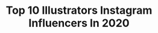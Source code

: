 ---
title: Top 10 Illustrators Instagram Influencers In 2020
description: >-
  Find top illustrators Instagram influencers in 2020. Most popular hashtags: #herm #humidifier #artbooks #mileven.
platform: Instagram
profiles:
  - username: "sashakru"
    fullname: >-
      Illustrator
    location: "Russia"
    followers: 75925
    engagement: 357
    commentsToLikes: 0.063432
    id: ck5zrha72wkor0i1497ut0ns4
    verified: false
    hashtags: "#lil"
  - username: "illustasha"
    fullname: >-
      Natasha Goncharova
    location: "Russia"
    followers: 17566
    engagement: 946
    commentsToLikes: 0.024295
    id: ckaov8dzs3hq20i78cif48t3g
    verified: false
    hashtags: "#forest, #best, #christmasdecor, #watercolor"
  - username: "joseramos1972"
    fullname: >-
      Jose Ramos
    location: ""
    followers: 30261
    engagement: 765
    commentsToLikes: 0.015796
    id: ck0w1rc12krd40i19q701akoy
    verified: false
    hashtags: "#kyloren, #mileven, #reyloedit, #shawnlevy"
  - username: "niatudor"
    fullname: >-
      Illustrator
    location: ""
    followers: 15374
    engagement: 939
    commentsToLikes: 0.029305
    id: ck8t28u5xykll0j78pir6rs4f
    verified: false
    hashtags: "#drawthisinyourstyle"
  - username: "nimuradaisuke"
    fullname: >-
      Nimura daisuke
    location: "Japan"
    followers: 21105
    engagement: 848
    commentsToLikes: 0.006958
    id: ck5buvx1piixp0i11y1pefk11
    verified: false
    hashtags: "#stayhome"
  - username: "elisatalentino"
    fullname: >-
      Elisa Talentino Illustration
    location: "Italy"
    followers: 18900
    engagement: 472
    commentsToLikes: 0.013839
    id: ck0w5p5eq4rca0i19fi6c5nq8
    verified: false
    hashtags: "#astadipasquetta, #leggereiventi"
  - username: "rebeccaclarke"
    fullname: >-
      Rebecca Clarke
    location: "United States"
    followers: 5757
    engagement: 492
    commentsToLikes: 0.042158
    id: ck8t0mycusm1s0j785wlnc37h
    verified: false
    hashtags: "#ruthbaderginsburg, #maxernst, #artgenius, #herm"
  - username: "brian_draws"
    fullname: >-
      Brian Pratt
    location: ""
    followers: 8680
    engagement: 582
    commentsToLikes: 0.022928
    id: ck6u5lks0abzz0j71qea1oex0
    verified: false
    hashtags: "#oldstuff"
  - username: "vandubovik"
    fullname: >-
      Ivan Dubovik
    location: ""
    followers: 26617
    engagement: 412
    commentsToLikes: 0.008318
    id: ck9ha44bwb29e0j78glt2jfmy
    verified: false
    hashtags: "#foodicons, #agriculture, #elevator, #mattress"
  - username: "lizrowland"
    fullname: >-
      Liz Rowland
    location: ""
    followers: 18088
    engagement: 321
    commentsToLikes: 0.017294
    id: ck8t295haylwu0j78stn5h4t7
    verified: false
    hashtags: ""
---